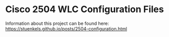 # Cisco 2504 WLC Configuration Files
Information about this project can be found here: https://stuenkels.github.io/posts/2504-configuration.html
